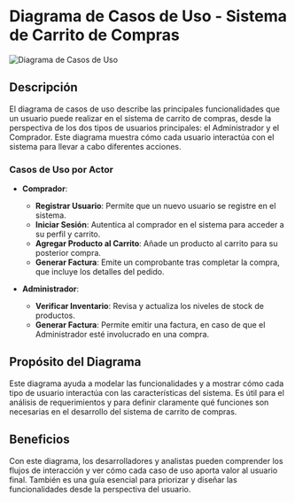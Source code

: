 # Diagrama de Casos de Uso - Sistema de Carrito de Compras

![Diagrama de Casos de Uso]("C:\Users\USUARIO\diagramas-sistemas\diagrama-dinámico\diagrama-casos-uso\diagrama-casos-uso.png")

## Descripción
El diagrama de casos de uso describe las principales funcionalidades que un usuario puede realizar en el sistema de carrito de compras, desde la perspectiva de los dos tipos de usuarios principales: el Administrador y el Comprador. Este diagrama muestra cómo cada usuario interactúa con el sistema para llevar a cabo diferentes acciones.

### Casos de Uso por Actor
- **Comprador**:
  - **Registrar Usuario**: Permite que un nuevo usuario se registre en el sistema.
  - **Iniciar Sesión**: Autentica al comprador en el sistema para acceder a su perfil y carrito.
  - **Agregar Producto al Carrito**: Añade un producto al carrito para su posterior compra.
  - **Generar Factura**: Emite un comprobante tras completar la compra, que incluye los detalles del pedido.

- **Administrador**:
  - **Verificar Inventario**: Revisa y actualiza los niveles de stock de productos.
  - **Generar Factura**: Permite emitir una factura, en caso de que el Administrador esté involucrado en una compra.

## Propósito del Diagrama
Este diagrama ayuda a modelar las funcionalidades y a mostrar cómo cada tipo de usuario interactúa con las características del sistema. Es útil para el análisis de requerimientos y para definir claramente qué funciones son necesarias en el desarrollo del sistema de carrito de compras.

## Beneficios
Con este diagrama, los desarrolladores y analistas pueden comprender los flujos de interacción y ver cómo cada caso de uso aporta valor al usuario final. También es una guía esencial para priorizar y diseñar las funcionalidades desde la perspectiva del usuario.
